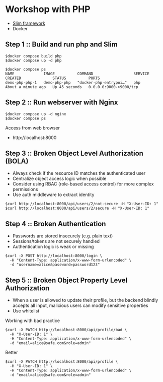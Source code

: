 # Workshop with PHP
* [Slim framework](https://www.slimframework.com/)
* Docker


## Step 1 :: Build and run php and Slim
```
$docker compose build php
$docker compose up -d php

$docker compose ps        
NAME             IMAGE          COMMAND                  SERVICE   CREATED              STATUS          PORTS
demo-php-php-1   demo-php-php   "docker-php-entrypoi…"   php       About a minute ago   Up 45 seconds   0.0.0.0:9000->9000/tcp
```

## Step 2 :: Run webserver with Nginx
```
$docker compose up -d nginx
$docker compose ps
```

Access from web browser
* http://localhost:8000

## Step 3 :: Broken Object Level Authorization (BOLA)
* Always check if the resource ID matches the authenticated user
* Centralize object access logic when possible
* Consider using RBAC (role-based access control) for more complex permissions
* Use auth middleware to extract identity

```
$curl http://localhost:8000/api/users/2/not-secure -H "X-User-ID: 1"
$curl http://localhost:8000/api/users/2/secure -H "X-User-ID: 1"
```

## Step 4 :: Broken Authentication
* Passwords are stored insecurely (e.g. plain text)
* Sessions/tokens are not securely handled
* Authentication logic is weak or missing
```
$curl -X POST http://localhost:8000/login \
  -H "Content-Type: application/x-www-form-urlencoded" \
  -d "username=alice&password=password123"
```

## Step 5 :: Broken Object Property Level Authorization
* When a user is allowed to update their profile, but the backend blindly accepts all input, malicious users can modify sensitive properties
* Use whitelist

Working with bad practice
```
$curl -X PATCH http://localhost:8000/api/profile/bad \
  -H "X-User-ID: 1" \
  -H "Content-Type: application/x-www-form-urlencoded" \
  -d "email=alice@safe.com&role=admin"
```

Better
```
$curl -X PATCH http://localhost:8000/api/profile \
  -H "X-User-ID: 1" \
  -H "Content-Type: application/x-www-form-urlencoded" \
  -d "email=alice@safe.com&role=admin"
```